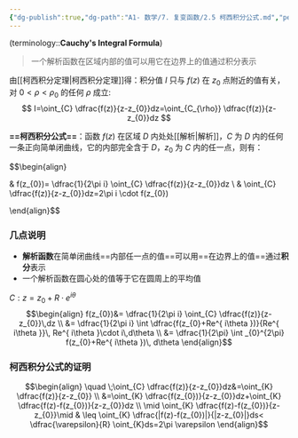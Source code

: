 ```yaml
---
{"dg-publish":true,"dg-path":"A1- 数学/7. 复变函数/2.5 柯西积分公式.md","permalink":"/A1- 数学/7. 复变函数/2.5 柯西积分公式/","dgPassFrontmatter":true,"noteIcon":"","created":"2024-05-21T15:20:28.383+08:00","updated":"2025-04-14T18:25:19.678+08:00"}
---
```


(terminology::**Cauchy's Integral Formula**)
>一个解析函数在区域内部的值可以用它在边界上的值通过积分表示

由[[柯西积分定理\|柯西积分定理]]得：积分值 $I$ 只与 $f(z)$ 在 $z_{0}$ 点附近的值有关，对 $0<\rho<\rho_{0}$ 的任何 $\rho$ 成立:
$$
I=\oint_{C} \dfrac{f(z)}{z-z_{0}}dz=\oint_{C_{\rho}} \dfrac{f(z)}{z-z_{0}}dz
$$


**==柯西积分公式==**：函数 $f(z)$ 在区域 $D$ 内处处[[解析\|解析]]，$C$ 为 $D$ 内的任何一条正向简单闭曲线，它的内部完全含于 $D$，$z_{0}$ 为 $C$ 内的任一点，则有：

$$\begin{align} 

 & f(z_{0})= \dfrac{1}{2\pi i} \oint_{C}  \dfrac{f(z)}{z-z_{0}}dz \\
 & \oint_{C} \dfrac{f(z)}{z-z_{0}}dz=2\pi i \cdot f(z_{0}) 

\end{align}$$

### 几点说明
- **解析函数**在简单闭曲线==内部任一点的值==可以用==在边界上的值==通过**积分**表示
- 一个解析函数在圆心处的值等于它在圆周上的平均值


$C: z=z_{0}+R\cdot e^{ i\theta }$
$$\begin{align}
f(z_{0})&= \dfrac{1}{2\pi i} \oint_{C} \dfrac{f(z)}{z-z_{0}}\,dz \\
&= \dfrac{1}{2\pi i} \int   \dfrac{f(z_{0}+Re^{ i\theta })}{Re^{ i\theta }}\, Re^{ i\theta }\cdot i\,d\theta \\
&= \dfrac{1}{2\pi} \int _{0}^{2\pi} f(z_{0}+Re^{ i\theta })\, d\theta 
\end{align}$$

### 柯西积分公式的证明

$$\begin{align}
  \quad \;\oint_{C} \dfrac{f(z)}{z-z_{0}}dz&=\oint_{K} \dfrac{f(z)}{z-z_{0}} \\
&=\oint_{K} \dfrac{f(z_{0})}{z-z_{0}}dz+\oint_{K} \dfrac{f(z)-f(z_{0})}{z-z_{0}}dz \\
\mid \oint_{K} \dfrac{f(z)-f(z_{0})}{z-z_{0}}\mid & \leq \oint_{K} \dfrac{|f(z)-f(z_{0})|}{|z-z_{0}|}ds< \dfrac{\varepsilon}{R} \oint_{K}ds=2\pi \varepsilon
\end{align}$$


